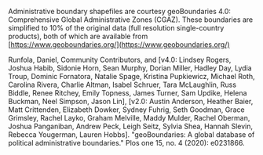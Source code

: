 Administrative boundary shapefiles are courtesy geoBoundaries 4.0: Comprehensive Global Administrative Zones (CGAZ). These boundaries are simplified to 10% of the original data (full resolution single-country products), both of which are available from [https://www.geoboundaries.org/](https://www.geoboundaries.org/)

Runfola, Daniel, Community Contributors, and [v4.0: Lindsey Rogers, Joshua Habib, Sidonie Horn, Sean Murphy, Dorian Miller, Hadley Day, Lydia Troup, Dominic Fornatora, Natalie Spage, Kristina Pupkiewicz, Michael Roth, Carolina Rivera, Charlie Altman, Isabel Schruer, Tara McLaughlin, Russ Biddle, Renee Ritchey, Emily Topness, James Turner, Sam Updike, Helena Buckman, Neel Simpson, Jason Lin], [v2.0: Austin Anderson, Heather Baier, Matt Crittenden, Elizabeth Dowker, Sydney Fuhrig, Seth Goodman, Grace Grimsley, Rachel Layko, Graham Melville, Maddy Mulder, Rachel Oberman, Joshua Panganiban, Andrew Peck, Leigh Seitz, Sylvia Shea, Hannah Slevin, Rebecca Yougerman, Lauren Hobbs]. "geoBoundaries: A global database of political administrative boundaries." Plos one 15, no. 4 (2020): e0231866.
